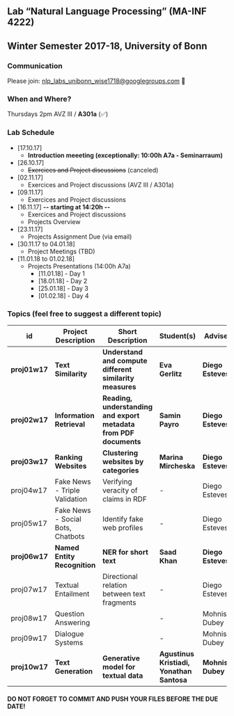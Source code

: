 ## Lab “Natural Language Processing” (MA-INF 4222)
## Winter Semester 2017-18, University of Bonn

### Communication ###
Please join: nlp_labs_unibonn_wise1718@googlegroups.com :email:

### When and Where?
Thursdays 2pm
AVZ III / **A301a** (:white_check_mark:)

### Lab Schedule
- [17.10.17]
	- **Introduction meeeting (exceptionally: 10:00h A7a - Seminarraum)**
- [26.10.17]
	- ~~Exercices and Project discussions~~ (canceled)
- [02.11.17]
	- Exercices and Project discussions (AVZ III / A301a)
- [09.11.17]
	- Exercices and Project discussions
- [16.11.17] **-- starting at 14:20h --**
	- Exercices and Project discussions
	- Projects Overview 
- [23.11.17]
	- Projects Assignment Due (via email)
- [30.11.17 to 04.01.18]
	- Project Meetings (TBD)
- [11.01.18 to 01.02.18]
	- Projects Presentations (14:00h A7a)
		- [11.01.18] - Day 1
		- [18.01.18] - Day 2
		- [25.01.18] - Day 3
		- [01.02.18] - Day 4

### Topics (feel free to suggest a different topic)

|id| Project Description | Short Description  | Student(s) | Adviser  |
|--|---------------------|-------------------|---------|----------|
|**proj01w17**| **Text Similarity**  | **Understand and compute different similarity measures** |  **Eva Gerlitz**  | **Diego Esteves** | 
|**proj02w17**| **Information Retrieval** | **Reading, understanding and export metadata from PDF documents** |  **Samin Payro**  | **Diego Esteves** | 
|**proj03w17**| **Ranking Websites**  | **Clustering websites by categories** |  **Marina Mircheska**  | **Diego Esteves** |
|proj04w17| Fake News - Triple Validation  | Verifying veracity of claims in RDF |  -  | Diego Esteves | 
|proj05w17| Fake News - Social Bots, Chatbots  | Identify fake web profiles |  -  | Diego Esteves |
|**proj06w17**| **Named Entity Recognition**  | **NER for short text** |  **Saad Khan**  | **Diego Esteves** |
|proj07w17| Textual Entailment  | Directional relation between text fragments |  -  | Diego Esteves |
|proj08w17| Question Answering  |  |  -  | Mohnish Dubey |
|proj09w17| Dialogue Systems  |  |  -  | Mohnish Dubey |
|**proj10w17**| **Text Generation**  | **Generative model for textual data**  | **Agustinus Kristiadi, Yonathan Santosa** | **Mohnish Dubey** |

#### DO NOT FORGET TO COMMIT AND PUSH YOUR FILES BEFORE THE DUE DATE!

